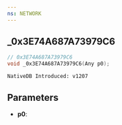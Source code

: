 ```yaml
---
ns: NETWORK
---
```

## _0x3E74A687A73979C6

```c
// 0x3E74A687A73979C6
void _0x3E74A687A73979C6(Any p0);
```

```
NativeDB Introduced: v1207
```

## Parameters
* **p0**:
